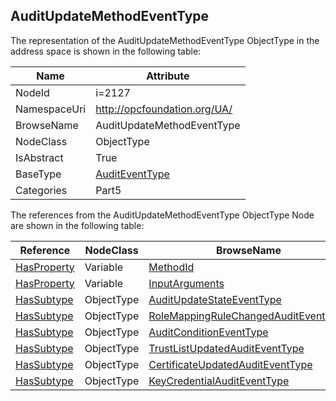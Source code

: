 <!-- objecttype -->
## AuditUpdateMethodEventType
  
<!-- end of text -->
The representation of the AuditUpdateMethodEventType ObjectType in the address space is shown in the following table:  

|Name|Attribute|
|---|---|
|NodeId|i=2127|
|NamespaceUri|http://opcfoundation.org/UA/|
|BrowseName|AuditUpdateMethodEventType|
|NodeClass|ObjectType|
|IsAbstract|True|
|BaseType|[AuditEventType](../../../Part5/ObjectTypes/AuditEventType/readme.md)|
|Categories|Part5|

The references from the AuditUpdateMethodEventType ObjectType Node are shown in the following table:  

|Reference|NodeClass|BrowseName|DataType|TypeDefinition|ModellingRule|
|---|---|---|---|---|---|
|[HasProperty](../../../Part3/ReferenceTypes/HasProperty/readme.md)|Variable|[MethodId](#MethodId)|[NodeId](../../../Part3/DataTypes/NodeId/readme.md)|[PropertyType](../../Part5/VariableTypes/PropertyType/readme.md)|[Mandatory](../../Objects/Mandatory/readme.md)|
|[HasProperty](../../../Part3/ReferenceTypes/HasProperty/readme.md)|Variable|[InputArguments](#InputArguments)|[BaseDataType](../../../Part3/DataTypes/BaseDataType/readme.md)[]|[PropertyType](../../Part5/VariableTypes/PropertyType/readme.md)|[Mandatory](../../Objects/Mandatory/readme.md)|
|[HasSubtype](../../../Part3/ReferenceTypes/HasSubtype/readme.md)|ObjectType|[AuditUpdateStateEventType](#AuditUpdateStateEventType)||||
|[HasSubtype](../../../Part3/ReferenceTypes/HasSubtype/readme.md)|ObjectType|[RoleMappingRuleChangedAuditEventType](#RoleMappingRuleChangedAuditEventType)||||
|[HasSubtype](../../../Part3/ReferenceTypes/HasSubtype/readme.md)|ObjectType|[AuditConditionEventType](#AuditConditionEventType)||||
|[HasSubtype](../../../Part3/ReferenceTypes/HasSubtype/readme.md)|ObjectType|[TrustListUpdatedAuditEventType](#TrustListUpdatedAuditEventType)||||
|[HasSubtype](../../../Part3/ReferenceTypes/HasSubtype/readme.md)|ObjectType|[CertificateUpdatedAuditEventType](#CertificateUpdatedAuditEventType)||||
|[HasSubtype](../../../Part3/ReferenceTypes/HasSubtype/readme.md)|ObjectType|[KeyCredentialAuditEventType](#KeyCredentialAuditEventType)||||


